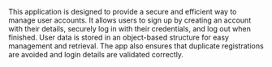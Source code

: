This application is designed to provide a secure and efficient way to manage user accounts. It allows users to sign up by creating an account with their details, securely log in with their credentials, and log out when finished. User data is stored in an object-based structure for easy management and retrieval. The app also ensures that duplicate registrations are avoided and login details are validated correctly.